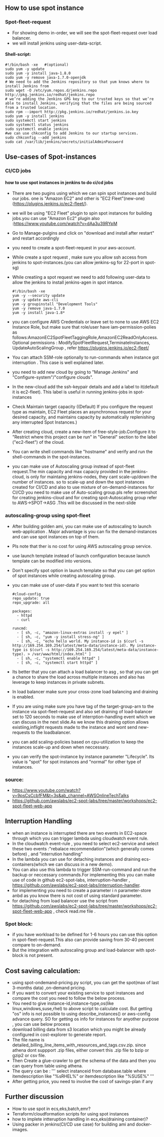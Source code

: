 ## How to use spot instance
### Spot-fleet-request
- For showing demo in-order, we will see the spot-fleet-request over load balancer.
- we will install jenkins using user-data-script.
#### Shell-script:
    #!/bin/bash -xe   #(optional)
    sudo yum -y update
    sudo yum -y install java-1.8.0 
    sudo yum -y remove java-1.7.0-openjdk
    # We need to add the Jenkins repository so that yum knows where to install Jenkins from
    sudo wget -O /etc/yum.repos.d/jenkins.repo http://pkg.jenkins.io/redhat/jenkins.repo
    # we’re adding the Jenkins GPG key to our trusted keys so that we’re able to install Jenkins, verifying that the files are being sourced from a trusted location.
    sudo rpm --import http://pkg.jenkins.io/redhat/jenkins.io.key
    sudo yum -y install jenkins 
    sudo systemctl start jenkins
    sudo systemctl status jenkins
    sudo systemctl enable jenkins
    #we can use chkconfig to add Jenkins to our startup services.
    sudo chkconfig --add jenkins
    sudo cat /var/lib/jenkins/secrets/initialAdminPassword

## Use-cases of Spot-instances
### CI/CD jobs
#### how to use spot instances in jenkins to do ci/cd jobs
- There are two pugins using which we can spin spot instances and build our jobs. one is "Amazon EC2" and other is "EC2 Fleet"(new-one)(https://plugins.jenkins.io/ec2-fleet/). 
- we will be using "EC2 Fleet" plugin to spin spot instances for building jobs.you can use "Amazon Ec2" plugin also :https://www.youtube.com/watch?v=dAa3u39RYpM
- Go to Manage-pulgins and click on "download and install after restart" and restart accordingly
- you need to create a spot-fleet-request in your aws-account.
- While create a spot request , make sure you allow ssh access from jenkins to spot-instances.(you can allow jenkins-sg for 22-port in spot-sg)
- While creatiing a spot request  we need to add following user-data to allow the jenkins to install jenkins-agen in spot intance.

      #!/bin/bash -xe
      yum -y --security update
      yum -y update aws-cli
      yum -y groupinstall "Development Tools"
      yum -y remove java-1.7.0
      yum -y install java-1.8*

      
- you can configure AWS Credentials or leave set to none to use AWS EC2 Instance Role, but make sure that role/user have iam-permission-polies as follows:AmazonEC2SpotFleetTaggingRole,AmazonEC2ReadOnlyAccess.Optional permissions : ModifySpotFleetRequest,TerminateInstances, UpdateAutoScalingGroup , refer https://plugins.jenkins.io/ec2-fleet/
- You can attach SSM-role optionally to run-commands when instance got interruption . This case is well explained later.
- you need to add new cloud by going to "Manage Jenkins" and "Configure-system"/"configure clouds".
- In the new-cloud add the ssh-keypair details and add a label to it(default it is ec2-fleet). This label is useful in running jenkins-jobs in spot-instances
- Check Maintain target capacity ((Default) If you configure the request type as maintain, EC2 Fleet places an asynchronous request for your desired capacity, and maintains capacity by automatically replenishing any interrupted Spot Instances.)
- After creating cloud, create a new-item of free-style-job.Configure it to "Restrict where this project can be run" in "General" section to the label ("ec2-fleet")
of the cloud.
- You can write shell commands like "hostname" and verify and run the shell-commands in the spot-instances.
- you can make use of Autoscaling group instead of spot-fleet request.The min capacity and max capaciy provided in the jenkins-cloud, is only for maintaing jenkins-nodes, they 
cant scale-up/down the number of instances. so to scale-up and down the spot instances created for CI/CD and also to use mixture of on-demand-instances for CI/CD you need to make use of Auto-scaling group.pls refer screenshot for creating jenkins-cloud and for creating spot-Autoscaling group refer to AWS->SPOT->ASG .This will be discussed in the next-slide


### autoscaling-group using spot-fleet
- After building golden ami, you can make use of autoscaling to launch web-application . Major advantage is you can fix the demand-instances and can use spot instances on top of them.
- Pls note that ther is no cost for using AWS autoscaling group service.
- use launch template instead of launch configuration because launch template can be modified into versions.
- Don't specify spot option in launch template so that you can get option of spot instances while creating autoscaling group.
- you can make use of user-data if you want to test this scenario

      #cloud-config
      repo_update: true
      repo_upgrade: all

      packages:
        - httpd
        - curl

      runcmd:
        - [ sh, -c, "amazon-linux-extras install -y epel" ]
        - [ sh, -c, "yum -y install stress-ng" ]
        - [ sh, -c, "echo hello world. My instance-id is $(curl -s http://169.254.169.254/latest/meta-data/instance-id). My instance-type is $(curl -s http://169.254.169.254/latest/meta-data/instance-type). > /var/www/html/index.html" ]
        - [ sh, -c, "systemctl enable httpd" ]
        - [ sh, -c, "systemctl start httpd" ]

- Its better that you can attach a load balancer to asg , so that you can get a chance to share the load across multiple instances and also has leverage to keep instances in private subnets.
- In load balancer make sure your cross-zone load balancing and draining is enabled.
- If you are using make sure you have tag of the target-group-arn to the instance via spot-fleet-request and also set draining of load-balancer set to 120 seconds to make use of interrption-handling event which we can discuss
in the next slide.As we know this draining option allows existiing,inflight requests made to the instance and wont send new-requests to the loadbalancer.
- you can add scaling-policies based on cpu-utilization to keep the instances scale-up and down when neccessary.
- you can verify the spot-instance by instance parameter "Lifecycle". Its value is "spot" for spot instances and "normal" for other type of instances.

### source:
- https://www.youtube.com/watch?v=9psCsCcbfFM&t=3s&ab_channel=AWSOnlineTechTalks
- https://github.com/awslabs/ec2-spot-labs/tree/master/workshops/ec2-spot-fleet-web-app


## Interruption Handling
- when an instance is interrupted there are two events in EC2-space through which you can trigger lambda using cloudwatch event rule.
- In the cloudwatch event-rule , you need to select ec2-service and select these two events :"rebalace recommendation"(which generally comes before) , and "interrution handling"
- In the lambda you can use for detaching instances and draining ecs-containers(which we can discuss in a new demo).
- You can also use this lambda to trigger SSM-run-command and run the backup or neccessary commands.For implementing this you can make use of code in github ec2-spot-labs,
interruption-handler , https://github.com/awslabs/ec2-spot-labs/interruption-handler.
- for implementing you need to create a parameter i n parameter-store anbd as you know there is not cost of using standard parameter.
- for detaching from load balancer use the script from https://github.com/awslabs/ec2-spot-labs/tree/master/workshops/ec2-spot-fleet-web-app , check read.me file .

### Spot block:
- if you have workload to be defined for 1-6 hours you can use this option in spot-fleet-request.This also can provide saving from 30-40 percent compare to on-demand.
- But the integration with autoscaling group and load-balancer with spot-block is not present.  

## Cost saving calculation:
- using spot-ondemand-pricing.py script, you can get the spot(max of last 3-months data) ,on-demand pricing.
- If you want to convert your existing service to spot instances and compare the cost you need to follow the below process.
- You need to give instance-id,instance-type,os(like linux,windows,suse,rhel) to above script to calculate cost. But getting "os" info is not possible to using describe_instances() or aws-config advance query. SO for getting os info for instances for anyother purpose , you can use below process
- download billing data from s3 location which you might be already configured in cost-explorer to generate report.
- The file name is detailed_billing_line_items_with_resources_and_tags.csv.zip. since athena dont suppport .zip files, either convert this .zip file to bzip or gzip2 or csv file.
- Then Create a glue-crawler to get the schema of the data and then you can query from table using athena.
- The query can be : ''' select instanceid from database.table where itemdescription like "%sRHEL%" or itemdescription like "%SUSE%" '''
- After getting price, you need to involve the cost of savings-plan if any

## Further discussion 
- How to use spot in ecs,eks,batch,emr?
- Terraform/cloudformation scripts for using spot instances
- how to implete intteruption handling in ecs,eks(draining container)?
- Using packer in jenkins(CI/CD use case) for building ami and docker-images.
